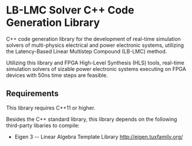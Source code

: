 # LB-LMC Solver C++ Code Generation Library

C++ code generation library for the development of real-time simulation solvers of multi-physics electrical and power electronic systems, utilizing the Latency-Based Linear Multistep Compound (LB-LMC) method.

Utilizing this library and FPGA High-Level Synthesis (HLS) tools, real-time simulation solvers of sizable power electronic systems executing on FPGA devices with 50ns time steps are feasible.

## Requirements

This library requires C++11 or higher.

Besides the C++ standard library, this library depends on the following third-party libaries to compile:

  * Eigen 3 -- Linear Algebra Template Library
http://eigen.tuxfamily.org/
